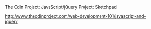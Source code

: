 The Odin Project: JavaScript/jQuery Project: Sketchpad

http://www.theodinproject.com/web-development-101/javascript-and-jquery